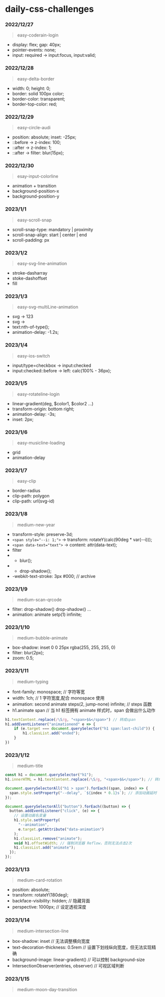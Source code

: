 # daily-css-challenges

### 2022/12/27

> easy-coderain-login

- display: flex; gap: 40px;
- pointer-events: none;
- input: required -> input:focus, input:valid;

### 2022/12/28

> easy-delta-border

- width: 0; height: 0;
- border: solid 100px color;
- border-color: transparent;
- border-top-color: red;

### 2022/12/29

> easy-circle-audi

- position: absolute; inset: -25px;
- ::before -> z-index: 100;
- ::after -> z-index: 1;
- ::after -> filter: blur(15px);

### 2022/12/30

> esay-input-colorline

- animation + transition
- background-position-x
- background-position-y

### 2023/1/1

> easy-scroll-snap

- scroll-snap-type: mandatory | proximity
- scroll-snap-align: start | center | end
- scroll-padding: px

### 2023/1/2

> easy-svg-line-animation

- stroke-dasharray
- stoke-dashoffset
- fill

### 2023/1/3

> easy-svg-multiLine-animation

- svg -> <symbol id="text"><text>123</text></symbol>
- svg -> <use href="#text"></use>
- text:nth-of-type();
- animation-delay: -1.2s;

### 2023/1/4

> easy-ios-switch

- input/type=checkbox -> input:checked
- input:checked::before -> left: calc(100% - 36px);

### 2023/1/5

> easy-rotateline-login

- linear-gradient(deg, $color1, $color2 ...)
- transform-origin: bottom right;
- animation-delay: -3s;
- inset: 2px;

### 2023/1/6

> easy-musicline-loading

- grid
- animation-delay

### 2023/1/7

> easy-clip

- border-radius
- clip-path: polygon
- clip-path: url(svg-id)

### 2023/1/8

> medium-new-year

- transform-style: preserve-3d;
- `<span style="--i: 1;">` -> transform: rotateY(calc(90deg \* var(--i)));
- `<span data-text="text">` -> content: attr(data-text);
- filter
- - blur();
- - drop-shadow();
- -webkit-text-stroke: 3px #000; // archive

### 2023/1/9

> medium-scan-qrcode

- filter: drop-shadow() drop-shadow() ...
- animation: animate setp(1) infinite;

### 2023/1/10

> medium-bubble-animate

- box-shadow: inset 0 0 25px rgba(255, 255, 255, 0)
- filter: blur(2px);
- zoom: 0.5;

### 2023/1/11

> medium-typing

- font-family: monospace; // 字符等宽
- width: 1ch; // 1 字符宽度,配合 monospace 使用
- animation: second animate steps(2, jump-none) infinite; // steps 函数
- h1.animate span // 当 h1 标签拥有 animate 样式时，span 会做出什么动作

```javascript
h1.textContent.replace(/\S/g, "<span>$&</span>") // 转成span
h1.addEventListener("animationend" e => {
    if (e.target === document.querySelector("h1 span:last-child")) {
        h1.classList.add("ended");
    }
})
```

### 2023/1/12

> medium-title

```javascript
const h1 = document.querySelector("h1");
h1.innerHTML = h1.textContent.replace(/\S/g, "<span>$&</span>"); // 转成span

document.querySelectorAll("h1 > span").forEach((span, index) => {
  span.style.setProperty("--delay", `${index * 0.1}s`); // 添加动画延时
});

document.querySelectorAll("button").forEach((button) => {
  button.addEventListener("click", (e) => {
    // 设置动画名变量
    h1.style.setProperty(
      "--animation",
      e.target.getAttribute("data-animation")
    );
    h1.classList.remove("animate");
    void h1.offsetWidth; // 强制浏览器 Reflow，否则无法点击2次
    h1.classList.add("animate");
  });
});
```

### 2023/1/13

> medium-card-rotation

- position: absolute;
- transform: rotateY(180deg);
- backface-visibility: hidden; // 隐藏背面
- perspective: 1000px; // 设定透视深度

### 2023/1/14

> medium-intersection-line

- box-shadow: inset // 无法调整横向宽度
- text-decoration-thickness: 0.5rem // 设置下划线纵向宽度，但无法实现精确
- background-image: linear-gradient() // 可以控制 background-size
- IntersectionObserver(entries, observer) // 可视区域判断

### 2023/1/15

> medium-moon-day-transition

